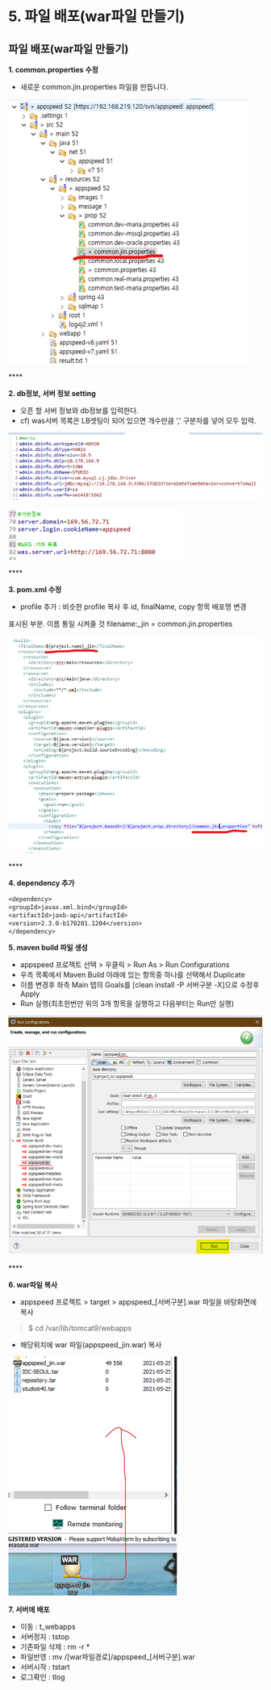 # 5. 파일 배포(war파일 만들기)

## 파일 배포(war파일 만들기)



&#x20;**1. common.properties 수정**&#x20;

* 새로운 common.jin.properties 파일을 만듭니다.

![](.gitbook/assets/5-1.png)

&#x20;****&#x20;

**2. db정보, 서버 정보 setting**

* 오픈 할 서버 정보와 db정보를 입력한다.
* cf) was서버 목록은 LB셋팅이 되어 있으면 개수만큼 ',' 구분자를 넣어 모두 입력.

![](.gitbook/assets/5-2-1.png)

![](.gitbook/assets/5-2-2.png)

&#x20;****&#x20;

**3. pom.xml 수정**

* profile 추가 : 비슷한 profile 복사 후 id, finalName, copy 항목 배포명 변경            &#x20;

표시된 부분. 이름 통일 시켜줄 것 filename:\_jin = common.jin.properties

![](.gitbook/assets/5-3.png)

&#x20;****&#x20;

**4. dependency 추가**

```
<dependency>
<groupId>javax.xml.bind</groupId>
<artifactId>jaxb-api</artifactId>
<version>2.3.0-b170201.1204</version>
</dependency>
```

&#x20;

**5. maven build 파일 생성**

* appspeed 프로젝트 선택 > 우클릭 > Run As > Run Configurations
* 우측 목록에서 Maven Build 아래에 있는 항목중 하나를 선택해서 Duplicate
* 이름 변경후 좌측 Main 텝의 Goals를 \[clean install -P 서버구분 -X]으로 수정후 Apply
* Run 실행(최초한번만 위의 3개 항목을 실행하고 다음부터는 Run만 실행)

![](.gitbook/assets/5-5.png)

&#x20;****&#x20;

**6. war파일 복사**

* appspeed 프로젝트 > target > appspeed\_\[서버구분].war 파일을 바탕화면에 복사

> $ cd /var/lib/tomcat9/webapps

* 해당위치에 war 파일(appspeed\_jin.war) 복사

![](.gitbook/assets/5-6.png)

&#x20;

**7. 서버에 배포**

* 이동 : t\_webapps
* 서버정지 : tstop
* 기존파일 삭제 : rm -r \*
* 파일반영 : mv /\[war파일경로]/appspeed\_\[서버구분].war
* 서버시작 : tstart
* 로그확인 : tlog



